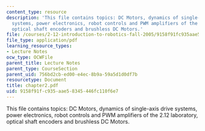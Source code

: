 ```yaml
---
content_type: resource
description: 'This file contains topics: DC Motors, dynamics of single-axis drive
  systems, power electronics, robot controls and PWM amplifiers of the 2.12 laboratory,
  optical shaft encoders and brushless DC Motors.'
file: /courses/2-12-introduction-to-robotics-fall-2005/9158f91fc935aae58345446fc110f6e7_chapter2.pdf
file_type: application/pdf
learning_resource_types:
- Lecture Notes
ocw_type: OCWFile
parent_title: Lecture Notes
parent_type: CourseSection
parent_uid: 756bd2cb-ed00-e4ec-8b9a-59a5d1d0df7b
resourcetype: Document
title: chapter2.pdf
uid: 9158f91f-c935-aae5-8345-446fc110f6e7
---
```

This file contains topics: DC Motors, dynamics of single-axis drive systems, power electronics, robot controls and PWM amplifiers of the 2.12 laboratory, optical shaft encoders and brushless DC Motors.

